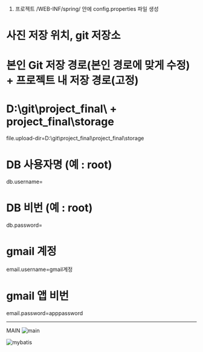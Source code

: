 
1. 프로젝트 /WEB-INF/spring/ 안에 config.properties 파일 생성

  # 사진 저장 위치, git 저장소
  # 본인 Git 저장 경로(본인 경로에 맞게 수정) + 프로젝트 내 저장 경로(고정) 
  # D:\\git\\project_final\\ + project_final\\storage
  file.upload-dir=D:\\git\\project_final\\project_final\\storage

  # DB 사용자명 (예 : root)
  db.username=
  # DB 비번 (예 : root)
  db.password=
  # gmail 계정
  email.username=gmail계정
  # gmail 앱 비번
  email.password=apppassword



---

MAIN
![main](https://github.com/user-attachments/assets/2babbaa9-5f1e-47e1-bf73-67fefc05c85f)


![mybatis](https://github.com/user-attachments/assets/91c4f06b-c520-4789-9fae-f520699d8eb7)

